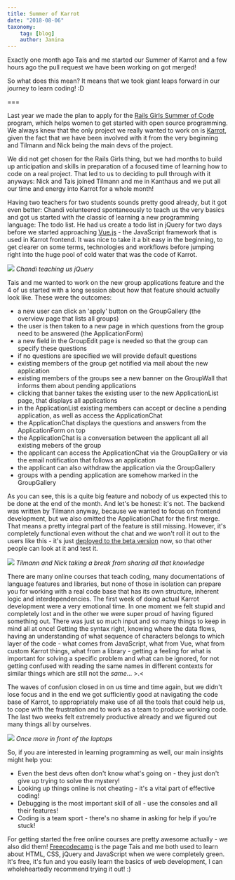 ```yaml
---
title: Summer of Karrot
date: "2018-08-06"
taxonomy:
    tag: [blog]
    author: Janina
---
```


Exactly one month ago Tais and me started our Summer of Karrot and a few hours ago the pull request we have been working on got merged!

So what does this mean? It means that we took giant leaps forward in our journey to learn coding! :D

===

Last year we made the plan to apply for the [Rails Girls Summer of Code](https://github.com/yunity/karrot-frontend) program, which helps women to get started with open source programming. We always knew that the only project we really wanted to work on is [Karrot](https://github.com/yunity/karrot-frontend), given the fact that we have been involved with it from the very beginning and Tilmann and Nick being the main devs of the project.

We did not get chosen for the Rails Girls thing, but we had months to build up anticipation and skills in preparation of a focused time of learning how to code on a real project. That led to us to deciding to pull through with it anyways: Nick and Tais joined Tilmann and me in Kanthaus and we put all our time and energy into Karrot for a whole month!

Having two teachers for two students sounds pretty good already, but it got even better: Chandi volunteered spontaneously to teach us the very basics and got us started with _the_ classic of learning a new programming language: The todo list. He had us create a todo list in jQuery for two days before we started approaching [Vue.js](https://vuejs.org/) - the JavaScript framework that is used in Karrot frontend. It was nice to take it a bit easy in the beginning, to get clearer on some terms, technologies and workflows before jumping right into the huge pool of cold water that was the code of Karrot.

![](sok3.jpg)
_Chandi teaching us jQuery_

Tais and me wanted to work on the new group applications feature and the 4 of us started with a long session about how that feature should actually look like. These were the outcomes:
- a new user can click an 'apply' button on the GroupGallery (the overview page that lists all groups)
- the user is then taken to a new page in which questions from the group need to be answered (the ApplicationForm)
- a new field in the GroupEdit page is needed so that the group can specify these questions
- if no questions are specified we will provide default questions
- existing members of the group get notified via mail about the new application
- existing members of the groups see a new banner on the GroupWall that informs them about pending applications
- clicking that banner takes the existing user to the new ApplicationList page, that displays all applications
- in the ApplicationList existing members can accept or decline a pending application, as well as access the ApplicationChat
- the ApplicationChat displays the questions and answers from the ApplicationForm on top
- the ApplicationChat is a conversation between the applicant all all existing mebers of the group
- the applicant can access the ApplicationChat via the GroupGallery or via the email notification that follows an application
- the applicant can also withdraw the application via the GroupGallery
- groups with a pending application are somehow marked in the GroupGallery

As you can see, this is a quite big feature and nobody of us expected this to be done at the end of the month. And let's be honest: it's not. The backend was written by Tilmann anyway, because we wanted to focus on frontend development, but we also omitted the ApplicationChat for the first merge. That means a pretty integral part of the feature is still missing. However, it's completely functional even without the chat and we won't roll it out to the users like this - it's just [deployed to the beta version](https://dev.karrot.world) now, so that other people can look at it and test it.

![](sok2.jpg)
_Tilmann and Nick taking a break from sharing all that knowledge_

There are many online courses that teach coding, many documentations of language features and libraries, but none of those in isolation can prepare you for working with a real code base that has its own structure, inherent logic and interdependencies. The first week of doing actual Karrot development were a very emotional time. In one moment we felt stupid and completely lost and in the other we were super proud of having figured something out. There was just so much input and so many things to keep in mind all at once! Getting the syntax right, knowing where the data flows, having an understanding of what sequence of characters belongs to which layer of the code - what comes from JavaScript, what from Vue, what from custom Karrot things, what from a library - getting a feeling for what is important for solving a specific problem and what can be ignored, for not getting confused with reading the same names in different contexts for similar things which are still not the _same_... >.<

The waves of confusion closed in on us time and time again, but we didn't lose focus and in the end we got sufficiently good at navigating the code base of Karrot, to appropriately make use of all the tools that could help us, to cope with the frustration and to work as a team to produce working code. The last two weeks felt extremely productive already and we figured out many things all by ourselves.

![](sok1.jpg)
_Once more in front of the laptops_

So, if you are interested in learning programming as well, our main insights might help you:
- Even the best devs often don't know what's going on - they just don't give up trying to solve the mystery!
- Looking up things online is not cheating - it's a vital part of effective coding!
- Debugging is the most important skill of all - use the consoles and all their features!
- Coding is a team sport - there's no shame in asking for help if you're stuck!

For getting started the free online courses are pretty awesome actually - we also did them! [Freecodecamp](http://freecodecamp.org/) is the page Tais and me both used to learn about HTML, CSS, jQuery and JavaScript when we were completely green. It's free, it's fun and you easily learn the basics of web development, I can wholeheartedly recommend trying it out! :)
